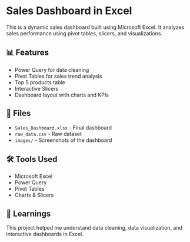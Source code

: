 # Sales Dashboard in Excel

This is a dynamic sales dashboard built using Microsoft Excel. It analyzes sales performance using pivot tables, slicers, and visualizations.

## 📊 Features
- Power Query for data cleaning
- Pivot Tables for sales trend analysis
- Top 5 products table
- Interactive Slicers
- Dashboard layout with charts and KPIs

## 📁 Files
- `Sales_Dashboard.xlsx` - Final dashboard
- `raw_data.csv` - Raw dataset
- `images/` - Screenshots of the dashboard

## 🛠 Tools Used
- Microsoft Excel
- Power Query
- Pivot Tables
- Charts & Slicers

## 🧠 Learnings
This project helped me understand data cleaning, data visualization, and interactive dashboards in Excel.

